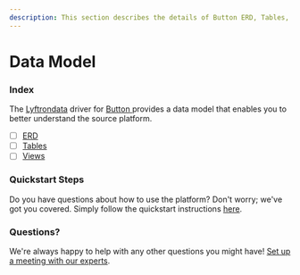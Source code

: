 ```yaml
---
description: This section describes the details of Button ERD, Tables, and Views.
---
```


# Data Model

### Index

The  [Lyftrondata](https://www.lyftrondata.com/) driver for [Button](https://www.lyftrondata.com/integration/button/)[ ](https://www.lyftrondata.com/integration/button/)provides a data model that enables you to better understand the source platform.

* [ ] [ERD](../../../marketing-analytics/button/data-model/erd.md)
* [ ] [Tables](../../../marketing-analytics/button/data-model/tables.md)
* [ ] [Views](../../../marketing-analytics/button/data-model/views.md)

### Quickstart Steps

Do you have questions about how to use the platform? Don't worry; we've got you covered. Simply follow the quickstart instructions [here](../../../../quickstart-steps.md).

### Questions? <a href="#questions" id="questions"></a>

We're always happy to help with any other questions you might have! [Set up a meeting with our experts](https://www.lyftrondata.com/book-a-meeting/).

